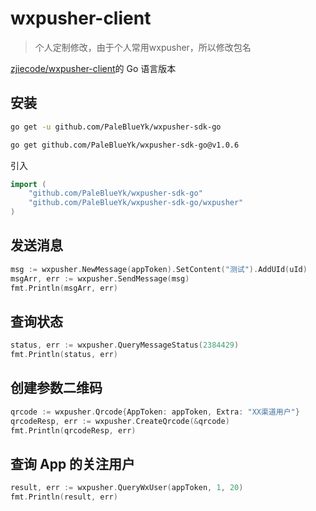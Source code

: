 # wxpusher-client
> 个人定制修改，由于个人常用wxpusher，所以修改包名

[zjiecode/wxpusher-client](https://github.com/zjiecode/wxpusher-client)的 Go 语言版本

## 安装

```sh
go get -u github.com/PaleBlueYk/wxpusher-sdk-go
```

```sh
go get github.com/PaleBlueYk/wxpusher-sdk-go@v1.0.6
```

引入

```go
import (
	"github.com/PaleBlueYk/wxpusher-sdk-go"
	"github.com/PaleBlueYk/wxpusher-sdk-go/wxpusher"
)
```

## 发送消息

```go
msg := wxpusher.NewMessage(appToken).SetContent("测试").AddUId(uId)
msgArr, err := wxpusher.SendMessage(msg)
fmt.Println(msgArr, err)
```

## 查询状态

```go
status, err := wxpusher.QueryMessageStatus(2384429)
fmt.Println(status, err)
```

## 创建参数二维码

```go
qrcode := wxpusher.Qrcode{AppToken: appToken, Extra: "XX渠道用户"}
qrcodeResp, err := wxpusher.CreateQrcode(&qrcode)
fmt.Println(qrcodeResp, err)
```

## 查询 App 的关注用户

```go
result, err := wxpusher.QueryWxUser(appToken, 1, 20)
fmt.Println(result, err)
```
